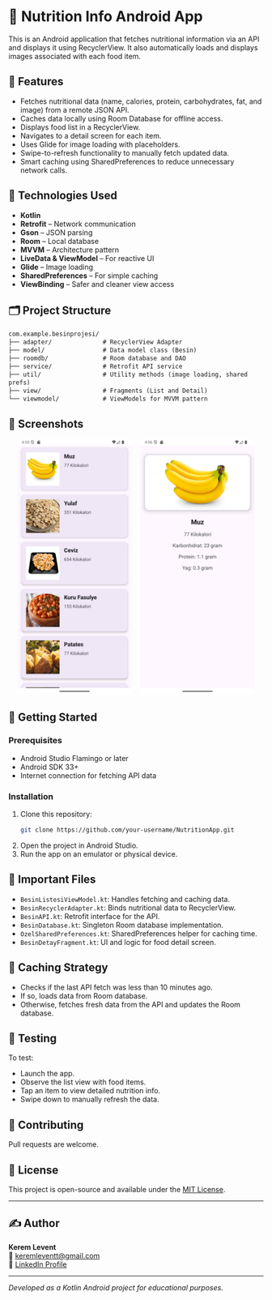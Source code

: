 
# 🍎 Nutrition Info Android App

This is an Android application that fetches nutritional information via an API and displays it using RecyclerView. It also automatically loads and displays images associated with each food item.

## 📱 Features

- Fetches nutritional data (name, calories, protein, carbohydrates, fat, and image) from a remote JSON API.
- Caches data locally using Room Database for offline access.
- Displays food list in a RecyclerView.
- Navigates to a detail screen for each item.
- Uses Glide for image loading with placeholders.
- Swipe-to-refresh functionality to manually fetch updated data.
- Smart caching using SharedPreferences to reduce unnecessary network calls.

## 🔧 Technologies Used

- **Kotlin**
- **Retrofit** – Network communication
- **Gson** – JSON parsing
- **Room** – Local database
- **MVVM** – Architecture pattern
- **LiveData & ViewModel** – For reactive UI
- **Glide** – Image loading
- **SharedPreferences** – For simple caching
- **ViewBinding** – Safer and cleaner view access


## 🗂 Project Structure

```
com.example.besinprojesi/
├── adapter/              # RecyclerView Adapter
├── model/                # Data model class (Besin)
├── roomdb/               # Room database and DAO
├── service/              # Retrofit API service
├── util/                 # Utility methods (image loading, shared prefs)
├── view/                 # Fragments (List and Detail)
└── viewmodel/            # ViewModels for MVVM pattern
```

## 📸 Screenshots

<p align="center">
  <img src="screenshots/liste.png" alt="Recipe List" width="45%" />
  &nbsp;&nbsp;
  <img src="screenshots/detay.png" alt="Add Recipe" width="45%" />
</p>

## 🚀 Getting Started

### Prerequisites

- Android Studio Flamingo or later
- Android SDK 33+
- Internet connection for fetching API data

### Installation

1. Clone this repository:
   ```bash
   git clone https://github.com/your-username/NutritionApp.git
   ```
2. Open the project in Android Studio.
3. Run the app on an emulator or physical device.

## 📂 Important Files

- `BesinListesiViewModel.kt`: Handles fetching and caching data.
- `BesinRecyclerAdapter.kt`: Binds nutritional data to RecyclerView.
- `BesinAPI.kt`: Retrofit interface for the API.
- `BesinDatabase.kt`: Singleton Room database implementation.
- `OzelSharedPreferences.kt`: SharedPreferences helper for caching time.
- `BesinDetayFragment.kt`: UI and logic for food detail screen.

## 🧠 Caching Strategy

- Checks if the last API fetch was less than 10 minutes ago.
- If so, loads data from Room database.
- Otherwise, fetches fresh data from the API and updates the Room database.

## 🧪 Testing

To test:

- Launch the app.
- Observe the list view with food items.
- Tap an item to view detailed nutrition info.
- Swipe down to manually refresh the data.

## 🤝 Contributing

Pull requests are welcome.

## 📝 License

This project is open-source and available under the [MIT License](LICENSE).

---

## ✍️ Author

**Kerem Levent**  
📧 [keremleventt@gmail.com](mailto:keremleventt@gmail.com)  
🔗 [LinkedIn Profile](https://www.linkedin.com/in/keremlevent/)
  
---

*Developed as a Kotlin Android project for educational purposes.*
